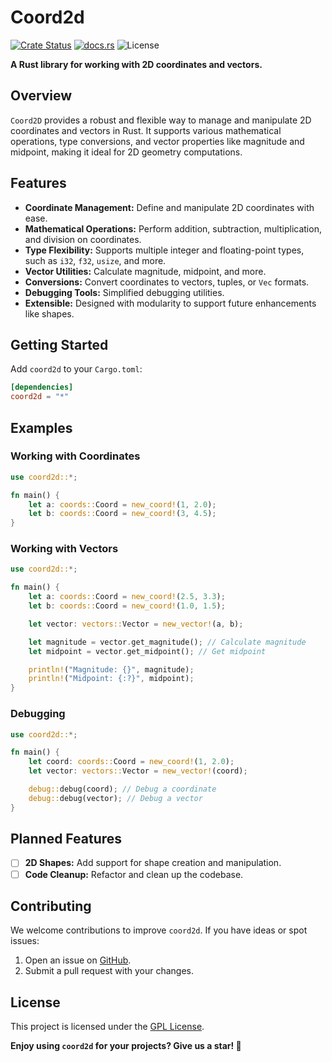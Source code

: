 # **Coord2d**

[![Crate Status](https://img.shields.io/crates/v/coord2d?style=for-the-badge)](https://crates.io/crates/coord2d)
[![docs.rs](https://img.shields.io/docsrs/coord2d?style=for-the-badge)](https://docs.rs/coord2d/latest/coord2d/)
![License](https://img.shields.io/crates/l/coord2d?style=for-the-badge)

**A Rust library for working with 2D coordinates and vectors.**

## **Overview**

`Coord2D` provides a robust and flexible way to manage and manipulate 2D
coordinates and vectors in Rust. It supports various mathematical operations,
type conversions, and vector properties like magnitude and midpoint, making it
ideal for 2D geometry computations.

## **Features**

- **Coordinate Management:** Define and manipulate 2D coordinates with ease.
- **Mathematical Operations:** Perform addition, subtraction, multiplication,
  and division on coordinates.
- **Type Flexibility:** Supports multiple integer and floating-point types, such
  as `i32`, `f32`, `usize`, and more.
- **Vector Utilities:** Calculate magnitude, midpoint, and more.
- **Conversions:** Convert coordinates to vectors, tuples, or `Vec` formats.
- **Debugging Tools:** Simplified debugging utilities.
- **Extensible:** Designed with modularity to support future enhancements like
  shapes.

## **Getting Started**

Add `coord2d` to your `Cargo.toml`:

```toml
[dependencies]
coord2d = "*"
```

## **Examples**

### **Working with Coordinates**

```rust
use coord2d::*;

fn main() {
    let a: coords::Coord = new_coord!(1, 2.0);
    let b: coords::Coord = new_coord!(3, 4.5);
}
```

### **Working with Vectors**

```rust
use coord2d::*;

fn main() {
    let a: coords::Coord = new_coord!(2.5, 3.3);
    let b: coords::Coord = new_coord!(1.0, 1.5);

    let vector: vectors::Vector = new_vector!(a, b);

    let magnitude = vector.get_magnitude(); // Calculate magnitude
    let midpoint = vector.get_midpoint(); // Get midpoint

    println!("Magnitude: {}", magnitude);
    println!("Midpoint: {:?}", midpoint);
}
```

### **Debugging**

```rust
use coord2d::*;

fn main() {
    let coord: coords::Coord = new_coord!(1, 2.0);
    let vector: vectors::Vector = new_vector!(coord);

    debug::debug(coord); // Debug a coordinate
    debug::debug(vector); // Debug a vector
}
```

## **Planned Features**

- [ ] **2D Shapes:** Add support for shape creation and manipulation.
- [ ] **Code Cleanup:** Refactor and clean up the codebase.

## **Contributing**

We welcome contributions to improve `coord2d`. If you have ideas or spot issues:

1. Open an issue on [GitHub](https://github.com/abdellatif-temsamani/coord2d).
2. Submit a pull request with your changes.

## **License**

This project is licensed under the [GPL License](LICENSE).

**Enjoy using `coord2d` for your projects? Give us a star! 🌟**
